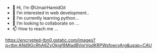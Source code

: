 - 👋 Hi, I’m @UmairHamidGit
- 👀 I’m interested in web development..
- 🌱 I’m currently learning python...
- 💞️ I’m looking to collaborate on ...
- 📫 How to reach me ...




https://encrypted-tbn0.gstatic.com/images?q=tbn:ANd9GcRhA6ZvOkjgf8MladBVqrVpdKRPWsfoecyArg&usqp=CAU


<!---
UmairHamidGit/UmairHamidGit is a ✨ special ✨ repository because its `README.md` (this file) appears on your GitHub profile.
You can click the Preview link to take a look at your changes.
--->
